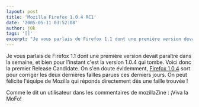 ```yaml
---
layout: post
title: 'Mozilla Firefox 1.0.4 RC1'
date: '2005-05-11 03:52:08'
author: j0k
tags: '[]'
excerpt: "Je vous parlais de Firefox 1.1 dont une première version devait paraître dans la semaine, et bien pour l'instant c'est la version 1.0.4 qui tombe.     \nVoici donc la premier Release Candidate. On s'en doute évidemment, [Firefox 1.0.4](http://weblogs.mozillazine.org/asa/archives/008121.html) sort pour corriger les deux dernières failles parues ces derniers      …"
---
```


Je vous parlais de Firefox 1.1 dont une première version devait paraître dans la semaine, et bien pour l'instant c'est la version 1.0.4 qui tombe.
Voici donc la premier Release Candidate. On s'en doute évidemment, [Firefox 1.0.4](http://weblogs.mozillazine.org/asa/archives/008121.html) sort pour corriger les deux dernières failles parues ces derniers jours.   On peut félicite l'équipe de Mozilla qui réponds directement dès une faille trouvée !

Comme le dit un utilisateur dans les commentaires de mozillaZine : ¡Viva la MoFo!
